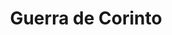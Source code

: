 ﻿---
title: "Guerra de Corinto"
permalink: periodes_187.html
layout: periode
dataInici: -395
dataFi: -386
sidebar: periodes
pares:
  - id: 86
    title: "Guerras del Peloponeso"
    dataInici: "(-460)"
    dataFi: "(-413)"

fills:
  - id: 188
    title: "Batalla de Nemea"
    dataInici: "(-394)"

  - id: 189
    title: "Batalla de Coronea"
    dataInici: "(-394)"

jocsPrincipals:
jocsEscenaris:
jocsEpoca:
jocsEpocaEscenaris:
---
